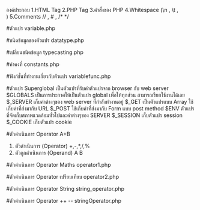 องค์ประกอบ
1.HTML Tag
2.PHP Tag
3.คำสั่งของ PHP
4.Whitespace (\n , \t , <br>)
5.Comments // , # , /*    */

#ตัวแปร
variable.php

#ชนิดข้อมูลของตัวแปร
datatype.php

#เปลี่ยนชนิดข้อมูล
typecasting.php

#ค่าคงที่
constants.php

#ฟังก์ชั่นที่ทำงานเกี่ยวกับตัวแปร
variablefunc.php

#ตัวแปร Superglobal
เป็นตัวแปรที่รับค่าตัวแปรจาก browser กับ web server
$GLOBALS เป็นการประกาศให้เป็นตัวแปร global เพื่อให้ทุกส่วน
สามารถเรียกใช้งานได้เลย
$_SERVER เก็บค่าต่างๆของ web server ที่กำลังทำงานอยู่
$_GET เป็นตัวแปรแบบ Array ใช้เก็บค่าที่ส่งมากับ URL
$_POST ใช้เก็บค่าที่ส่งมากับ Form แบบ post method
$ENV ตัวแปรที่จัดเก็บสภาพแวดล้อมทั่วไปและค่าต่างๆของ SERVER
$_SESSION เก็บตัวแปร session
$_COOKIE เก็บตัวแปร cookie

#ตัวดำเนินการ Operator
A+B
1. ตัวดำเนินการ (Operator) +,-,*,/,%
2. ตัวถูกดำเนินการ (Operand) A B

#ตัวดำเนินการ Operator Maths
operator1.php

#ตัวดำเนินการ Operator เปรียบเทียบ
operator2.php

#ตัวดำเนินการ Operator String
string_operator.php

#ตัวดำเนินการ Operator ++ --
stringOperator.php